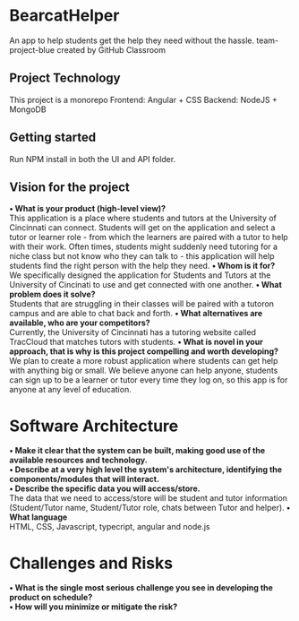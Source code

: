 # BearcatHelper

An app to help students get the help they need without the hassle.
team-project-blue created by GitHub Classroom

## Project Technology

This project is a monorepo
Frontend: Angular + CSS
Backend: NodeJS + MongoDB

## Getting started

Run NPM install in both the UI and API folder.

## Vision for the project

**• What is your product (high-level view)?**
<br/>This application is a place where students and tutors at the University of Cincinnati can connect. Students will get on the application and select a tutor or learner role - from which the learners are paired with a tutor to help with their work. Often times, students might suddenly need tutoring for a niche class but not know who they can talk to - this application will help students find the right person with the help they need.
**• Whom is it for?**
<br/> We specifically designed the application for Students and Tutors at the University of Cincinati to use and get connected with one another.
**• What problem does it solve?** 
<br/> Students that are struggling in their classes will be paired with a tutoron campus and are able to chat back and forth.
**• What alternatives are available, who are your competitors?**
<br/>Currently, the University of Cincinnati has a tutoring website called TracCloud that matches tutors with students.
**• What is novel in your approach, that is why is this project compelling and worth developing?**
<br/> We plan to create a more robust application where students can get help with anything big or small. We believe anyone can help anyone, students can sign up to be a learner or tutor every time they log on, so this app is for anyone at any level of education.



# Software Architecture

**• Make it clear that the system can be built, making good use of the available resources and technology.** 
<br/>
**• Describe at a very high level the system's architecture, identifying the components/modules that will interact.**
<br/>
**• Describe the specific data you will access/store.**
<br/> The data that we need to access/store will be student and tutor information (Student/Tutor name, Student/Tutor role, chats between Tutor and helper).
**• What language**
<br/>HTML, CSS, Javascript, typecript, angular and node.js

# Challenges and Risks

**• What is the single most serious challenge you see in developing the product on schedule?**
<br/>
**• How will you minimize or mitigate the risk?**
<br/>
